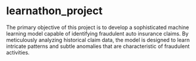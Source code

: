 # learnathon_project
The primary objective of this project is to develop a sophisticated machine learning model capable of identifying fraudulent auto insurance claims. By meticulously analyzing historical claim data, the model is designed to learn intricate patterns and subtle anomalies that are characteristic of fraudulent activities.
